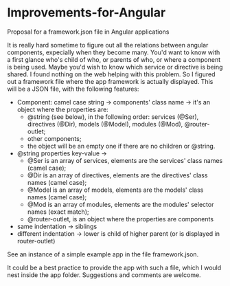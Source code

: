 # Improvements-for-Angular
Proposal for a framework.json file in Angular applications

It is really hard sometime to figure out all the relations between angular components, expecially when they become many.
You'd want to know with a first glance who's child of who, or parents of who, or where a component is being used.
Maybe you'd wish to know which service or directive is being shared.
I found nothing on the web helping with this problem.
So I figured out a framework file where the app framework is actually displayed.
This will be a JSON file, with the following features:

- Component: camel case string -> components' class name -> it's an object where the properties are:
    - @string (see below), in the following order: services (@Ser), directives (@Dir), models (@Model), 
	modules (@Mod), @router-outlet;
    - other components;
    - the object will be an empty one if there are no children or @string.
- @string properties key-value -> 
    - @Ser is an array of services, elements are the services' class names (camel case);
    - @Dir is an array of directives, elements are the directives' class names (camel case);
	- @Model is an array of models, elements are the models' class names (camel case);
    - @Mod is an array of modules, elements are the modules' selector names (exact match);
	- @router-outlet, is an object where the properties are components
- same indentation -> siblings
- different indentation -> lower is child of higher parent (or is displayed in router-outlet)

See an instance of a simple example app in the file framework.json.

It could be a best practice to provide the app with such a file, which I would nest inside the app folder.
Suggestions and comments are welcome.

